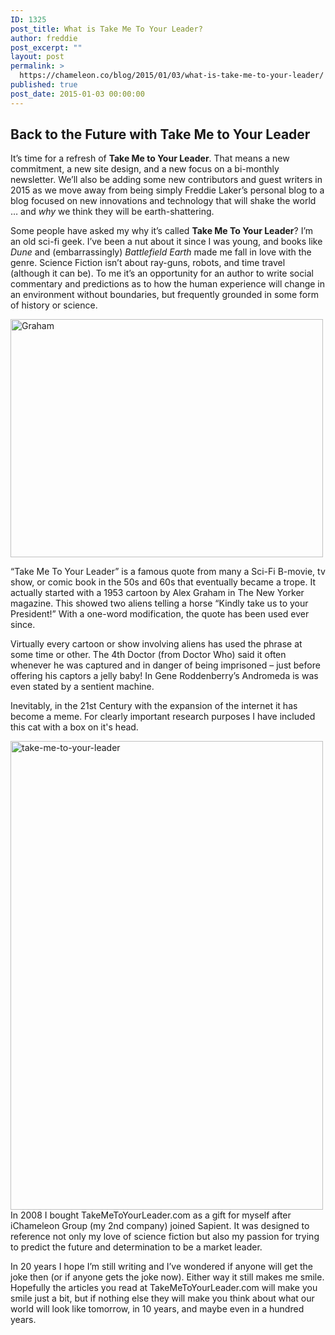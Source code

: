 ```yaml
---
ID: 1325
post_title: What is Take Me To Your Leader?
author: freddie
post_excerpt: ""
layout: post
permalink: >
  https://chameleon.co/blog/2015/01/03/what-is-take-me-to-your-leader/
published: true
post_date: 2015-01-03 00:00:00
---
```

<h2>Back to the Future with <b>Take Me to Your Leader</b></h2>
It’s time for a refresh of <b>Take Me to Your Leader</b>. That means a new commitment, a new site design, and a new focus on a bi-monthly newsletter. We’ll also be adding some new contributors and guest writers in 2015 as we move away from being simply Freddie Laker’s personal blog to a blog focused on new innovations and technology that will shake the world … and <em>why</em> we think they will be earth-shattering.

Some people have asked my why it’s called <b>Take Me To Your Leader</b>? I’m an old sci-fi geek. I’ve been a nut about it since I was young, and books like <i>Dune</i> and (embarrassingly) <i>Battlefield Earth</i> made me fall in love with the genre. Science Fiction isn’t about ray-guns, robots, and time travel (although it can be). To me it’s an opportunity for an author to write social commentary and predictions as to how the human experience will change in an environment without boundaries, but frequently grounded in some form of history or science.

<a href="https://takemetoyourleader.com/wp-content/uploads/2015/01/Graham.jpg"><img class=" size-full wp-image-1963 alignright" src="https://takemetoyourleader.com/wp-content/uploads/2015/01/Graham.jpg" alt="Graham" width="500" height="381" /></a>

“Take Me To Your Leader” is a famous quote from many a Sci-Fi B-movie, tv show, or comic book in the 50s and 60s that eventually became a trope. It actually started with a 1953 cartoon by Alex Graham in The New Yorker magazine. This showed two aliens telling a horse “Kindly take us to your President!” With a one-word modification, the quote has been used ever since.

Virtually every cartoon or show involving aliens has used the phrase at some time or other. The 4th Doctor (from Doctor Who) said it often whenever he was captured and in danger of being imprisoned – just before offering his captors a jelly baby! In Gene Roddenberry’s Andromeda is was even stated by a sentient machine.

Inevitably, in the 21st Century with the expansion of the internet it has become a meme. For clearly important research purposes I have included this cat with a box on it's head.

<a href="https://takemetoyourleader.com/wp-content/uploads/2015/01/take-me-to-your-leader.jpg"><img class=" size-full wp-image-1964 alignleft" src="https://takemetoyourleader.com/wp-content/uploads/2015/01/take-me-to-your-leader.jpg" alt="take-me-to-your-leader" width="500" height="750" /></a>In 2008 I bought TakeMeToYourLeader.com as a gift for myself after iChameleon Group (my 2nd company) joined Sapient. It was designed to reference not only my love of science fiction but also my passion for trying to predict the future and determination to be a market leader.

In 20 years I hope I’m still writing and I’ve wondered if anyone will get the joke then (or if anyone gets the joke now). Either way it still makes me smile. Hopefully the articles you read at TakeMeToYourLeader.com will make you smile just a bit, but if nothing else they will make you think about what our world will look like tomorrow, in 10 years, and maybe even in a hundred years.